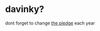 # davinky?

dont forget to change [the pledge](https://github.com/anishgoyal1108/CyberDragons-Ethical-Hacking-Pledge/blob/main/Ethical%20Hacking%20Pledge.pdf) each year
